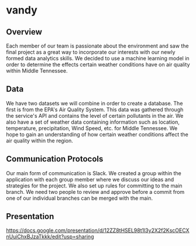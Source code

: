 # vandy

## Overview

Each member of our team is passionate about the environment and saw the final project as a great way to incorporate our interests with our newly formed data analytics skills.  We decided to use a machine learning model in order to determine the effects certain weather conditions have on air quality within Middle Tennessee.

## Data 
We have two datasets we will combine in order to create a database.  The first is from the EPA's Air Quality System.  This data was gathered through the service's API and contains the level of certain pollutants in the air.  We also have a set of weather data containing information such as location, temperature, precipitation, Wind Speed, etc. for Middle Tennessee.  We hope to gain an understanding of how certain weather conditions affect the air quality within the region.


## Communication Protocols
Our main form of communication is Slack.  We created a group within the application with each group member where we discuss our ideas and strategies for the project.
We also set up rules for committing to the main branch.  We need two people to review and approve before a commit from one of our individual branches can be merged with the main.

## Presentation
https://docs.google.com/presentation/d/12ZZ8tHSEL98t1l3y2X2f2KscOECXnUuiChxBJzaTkkk/edit?usp=sharing
